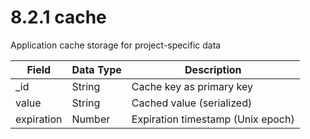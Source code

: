 # 8.2.1 cache

Application cache storage for project-specific data

| Field | Data Type | Description |
|-------|-----------|-------------|
| _id | String | Cache key as primary key |
| value | String | Cached value (serialized) |
| expiration | Number | Expiration timestamp (Unix epoch) |
